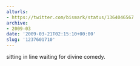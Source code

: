 ```yaml
---
alturls:
- https://twitter.com/bismark/status/1364046567
archive:
- 2009-03
date: '2009-03-21T02:15:10+00:00'
slug: '1237601710'
---
```


sitting in line waiting for divine comedy.

